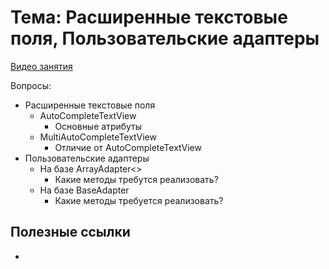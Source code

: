 # Тема: Расширенные текстовые поля, Пользовательские адаптеры 

[Видео занятия](https://youtu.be/NKBnJ1bz5MU)

Вопросы:

* Расширенные текстовые поля 
	* 	AutoCompleteTextView
		*	Основные атрибуты
	*	MultiAutoCompleteTextView
		*	Отличие от AutoCompleteTextView
* Пользовательские адаптеры 
	* 	На базе ArrayAdapter<>
		*	Какие методы требутся реализовать?
	*	На базе BaseAdapter
		*	Какие методы требуется реализовать?
	
## Полезные ссылки

* []()

